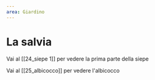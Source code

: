 ```yaml
---
area: Giardino
---
```

# La salvia

Vai al [[24_siepe 1]] per vedere la prima parte della siepe

Vai al [[25_albicocco]] per vedere l'albicocco
